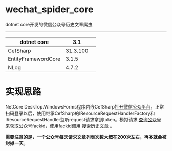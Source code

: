 # wechat_spider_core
dotnet core开发的微信公众号历史文章爬虫

------



| dotnet core         | 3.1      | [](https://dotnet.microsoft.com/download/dotnet-core/3.1) |
| ------------------- | -------- | --------------------------------------------------------- |
| CefSharp            | 31.3.100 | [](https://github.com/cefsharp/CefSharp)                  |
| EntityFramewordCore | 3.1.5    |                                                           |
| NLog                | 4.7.2    |                                                           |

# 实现思路

NetCore DeskTop.WindowsForms程序内嵌CefSharp[打开微信公众平台](https://mp.weixin.qq.com/)，正常扫码登录以后，使用继承CefSharp的IResourceRequestHandlerFactory和IResourceRequestHandler监听request请求拿到token。模拟请求 [查询公众号](https://mp.weixin.qq.com/cgi-bin/searchbiz) 来获取公众号fackid，使用fackid调用 [搜索历史文章](https://mp.weixin.qq.com/cgi-bin/appmsg) 。

**需要注意的是，一个公众号每天请求文章列表次数大概在200次左右，再多就会被封掉一天。**